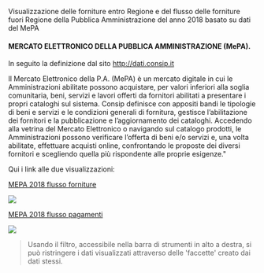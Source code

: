 Visualizzazione delle forniture entro Regione e del flusso delle forniture fuori Regione della Pubblica Amministrazione del anno 2018 basato su dati del MePA

#### MERCATO ELETTRONICO DELLA PUBBLICA AMMINISTRAZIONE (MePA).

In seguito la definizione dal sito <a href="http://dati.consip.it/" target="_blank">http://dati.consip.it</a>

Il Mercato Elettronico della P.A. (MePA) è  un mercato digitale in cui le Amministrazioni abilitate possono acquistare, per valori inferiori alla soglia comunitaria, beni, servizi e lavori offerti da fornitori abilitati a presentare i propri cataloghi sul sistema. Consip definisce con appositi bandi le tipologie di beni e servizi e le condizioni generali di fornitura, gestisce l’abilitazione dei fornitori e la pubblicazione e l’aggiornamento dei cataloghi. Accedendo alla vetrina del Mercato Elettronico o navigando sul catalogo prodotti, le Amministrazioni possono verificare l’offerta di beni e/o servizi e, una volta abilitate, effettuare acquisti online, confrontando le proposte dei diversi fornitori e scegliendo quella più rispondente alle proprie esigenze."

Qui i link alle due visualizzazioni:

[MEPA 2018 flusso forniture](http://explore.ixmaps.com?project=https://raw.githubusercontent.com/gjrichter/viz/master/MEPA/ixmaps_project_mepa_ordini_flusso_forniture.json)

<a href="http://explore.ixmaps.com?project=https://raw.githubusercontent.com/gjrichter/viz/master/MEPA/ixmaps_project_mepa_ordini_flusso_forniture.json" >
<img src="https://raw.githubusercontent.com/gjrichter/viz/master/MEPA/screencapture-localhost-ixmaps-dev-rc-ixmaps-app-viewer-2019-08-07-23_40_26_small.png"></a>


[MEPA 2018 flusso pagamenti](http://explore.ixmaps.com?project=https://raw.githubusercontent.com/gjrichter/viz/master/MEPA/ixmaps_project_mepa_ordini_flusso_pagamenti.json)

<a href="http://explore.ixmaps.com?project=https://raw.githubusercontent.com/gjrichter/viz/master/MEPA/ixmaps_project_mepa_ordini_flusso_pagamenti.json" >
<img src="https://raw.githubusercontent.com/gjrichter/viz/master/MEPA/screencapture-localhost-ixmaps-dev-rc-ixmaps-app-viewer-2019-08-07-23_40_26_small.png"></a>


>Usando il filtro, accessibile nella barra di strumenti in alto a destra, si può ristringere i dati visualizzati attraverso delle 'faccette' creato dai dati stessi.


